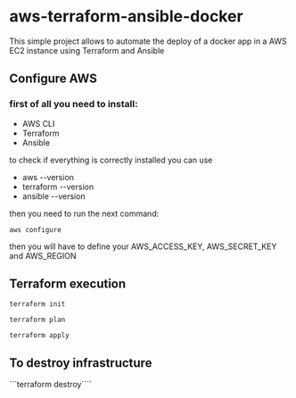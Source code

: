 # aws-terraform-ansible-docker

This simple project allows to automate the deploy of a docker app in a AWS EC2 instance using Terraform and Ansible

## Configure AWS
### first of all you need to install:
  - AWS CLI
  - Terraform
  - Ansible

to check if everything is correctly installed you can use
  - aws --version
  - terraform --version
  - ansible --version
  
then you need to run the next command:

```aws configure```

then you will have to define your AWS_ACCESS_KEY, AWS_SECRET_KEY and AWS_REGION


## Terraform execution
```terraform init```

```terraform plan```

```terraform apply```

## To destroy infrastructure
```terraform destroy````
